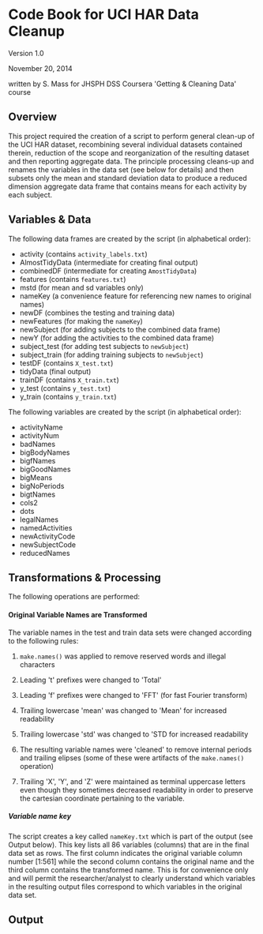 # Code Book for UCI HAR Data Cleanup
Version 1.0

November 20, 2014

written by S. Mass for JHSPH DSS Coursera 'Getting & Cleaning Data' course

## Overview
This project required the creation of a script to perform general clean-up of the UCI HAR dataset, recombining several individual datasets contained therein, reduction of the scope and reorganization of the resulting dataset and then reporting aggregate data. The principle processing cleans-up and renames the variables in the data set (see below for details) and then subsets only the mean and standard deviation data to produce a reduced dimension aggregate data frame that contains means for each activity by each subject.


## Variables & Data
The following data frames are created by the script (in alphabetical order):

- activity (contains `activity_labels.txt`)
- AlmostTidyData (intermediate for creating final output)
- combinedDF (intermediate for creating `AmostTidyData`)
- features (contains `features.txt`)
- mstd (for mean and sd variables only)
- nameKey (a convenience feature for referencing new names to original names)
- newDF (combines the testing and training data)
- newFeatures (for making the `nameKey`)
- newSubject (for adding subjects to the combined data frame)
- newY (for adding the activities to the combined data frame)
- subject_test (for adding test subjects to `newSubject`)
- subject_train (for adding training subjects to `newSubject`)
- testDF (contains `X_test.txt`)
- tidyData (final output)
- trainDF (contains `X_train.txt`)
- y_test (contains `y_test.txt`)
- y_train (contains `y_train.txt`)

The following variables are created by the script (in alphabetical order):

- activityName
- activityNum
- badNames
- bigBodyNames
- bigfNames
- bigGoodNames
- bigMeans
- bigNoPeriods
- bigtNames
- cols2
- dots
- legalNames
- namedActivities
- newActivityCode
- newSubjectCode
- reducedNames

## Transformations & Processing
The following operations are performed:

#### Original Variable Names are Transformed
The variable names in the test and train data sets were changed according to the following rules:

1. `make.names()` was applied to remove reserved words and illegal characters

2. Leading 't' prefixes  were changed to 'Total'

3. Leading 'f' prefixes were changed to 'FFT' (for fast Fourier transform)

4. Trailing lowercase 'mean' was changed to 'Mean' for increased readability

5. Trailing lowercase 'std' was changed to 'STD for increased readability

6. The resulting variable names were 'cleaned' to remove internal periods and trailing elipses (some of these were artifacts of the `make.names()` operation)

7. Trailing 'X', 'Y', and 'Z' were maintained as terminal uppercase letters even though they sometimes decreased readability in order to preserve the cartesian coordinate pertaining to the variable.

##### Variable name key
The script creates a key called `nameKey.txt` which is part of the output (see Output below).  This key lists all 86 variables (columns) that are in the final data set as rows.  The first column indicates the original variable column number [1:561] while the second column contains the original name and the third column contains the transformed name. This is for convenience only and will permit the researcher/analyst to clearly understand which variables in the resulting output files correspond to which variables in the original data set.






## Output